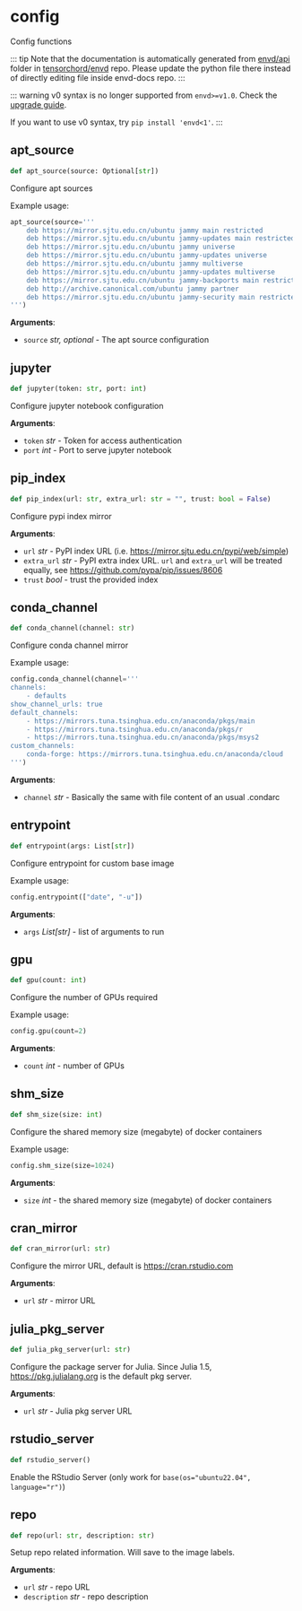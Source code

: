 # config

Config functions

::: tip
Note that the documentation is automatically generated from [envd/api](https://github.com/tensorchord/envd/tree/main/envd/api) folder
in [tensorchord/envd](https://github.com/tensorchord/envd/tree/main/envd/api) repo.
Please update the python file there instead of directly editing file inside envd-docs repo.
:::

::: warning
v0 syntax is no longer supported from `envd>=v1.0`. Check the [upgrade guide](https://envd.tensorchord.ai/guide/v1.html).

If you want to use v0 syntax, try `pip install 'envd<1'`.
:::

## apt\_source

```python
def apt_source(source: Optional[str])
```

Configure apt sources

Example usage:

```python
apt_source(source='''
    deb https://mirror.sjtu.edu.cn/ubuntu jammy main restricted
    deb https://mirror.sjtu.edu.cn/ubuntu jammy-updates main restricted
    deb https://mirror.sjtu.edu.cn/ubuntu jammy universe
    deb https://mirror.sjtu.edu.cn/ubuntu jammy-updates universe
    deb https://mirror.sjtu.edu.cn/ubuntu jammy multiverse
    deb https://mirror.sjtu.edu.cn/ubuntu jammy-updates multiverse
    deb https://mirror.sjtu.edu.cn/ubuntu jammy-backports main restricted universe multiverse
    deb http://archive.canonical.com/ubuntu jammy partner
    deb https://mirror.sjtu.edu.cn/ubuntu jammy-security main restricted universe multiverse
''')
```

**Arguments**:

- `source` _str, optional_ - The apt source configuration

## jupyter

```python
def jupyter(token: str, port: int)
```

Configure jupyter notebook configuration

**Arguments**:

- `token` _str_ - Token for access authentication
- `port` _int_ - Port to serve jupyter notebook

## pip\_index

```python
def pip_index(url: str, extra_url: str = "", trust: bool = False)
```

Configure pypi index mirror

**Arguments**:

- `url` _str_ - PyPI index URL (i.e. https://mirror.sjtu.edu.cn/pypi/web/simple)
- `extra_url` _str_ - PyPI extra index URL. `url` and `extra_url` will be
  treated equally, see https://github.com/pypa/pip/issues/8606
- `trust` _bool_ - trust the provided index

## conda\_channel

```python
def conda_channel(channel: str)
```

Configure conda channel mirror

Example usage:

```python
config.conda_channel(channel='''
channels:
    - defaults
show_channel_urls: true
default_channels:
    - https://mirrors.tuna.tsinghua.edu.cn/anaconda/pkgs/main
    - https://mirrors.tuna.tsinghua.edu.cn/anaconda/pkgs/r
    - https://mirrors.tuna.tsinghua.edu.cn/anaconda/pkgs/msys2
custom_channels:
    conda-forge: https://mirrors.tuna.tsinghua.edu.cn/anaconda/cloud
''')
```

**Arguments**:

- `channel` _str_ - Basically the same with file content of an usual .condarc

## entrypoint

```python
def entrypoint(args: List[str])
```

Configure entrypoint for custom base image

Example usage:

```python
config.entrypoint(["date", "-u"])
```

**Arguments**:

- `args` _List[str]_ - list of arguments to run

## gpu

```python
def gpu(count: int)
```

Configure the number of GPUs required

Example usage:

```python
config.gpu(count=2)
```

**Arguments**:

- `count` _int_ - number of GPUs

## shm\_size

```python
def shm_size(size: int)
```

Configure the shared memory size (megabyte) of docker containers

Example usage:

```python
config.shm_size(size=1024)
```

**Arguments**:

- `size` _int_ - the shared memory size (megabyte) of docker containers

## cran\_mirror

```python
def cran_mirror(url: str)
```

Configure the mirror URL, default is https://cran.rstudio.com

**Arguments**:

- `url` _str_ - mirror URL

## julia\_pkg\_server

```python
def julia_pkg_server(url: str)
```

Configure the package server for Julia.
Since Julia 1.5, https://pkg.julialang.org is the default pkg server.

**Arguments**:

- `url` _str_ - Julia pkg server URL

## rstudio\_server

```python
def rstudio_server()
```

Enable the RStudio Server (only work for `base(os="ubuntu22.04", language="r")`)

## repo

```python
def repo(url: str, description: str)
```

Setup repo related information. Will save to the image labels.

**Arguments**:

- `url` _str_ - repo URL
- `description` _str_ - repo description

